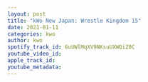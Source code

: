```yaml
---
layout: post
title: "kWo New Japan: Wrestle Kingdom 15"
date: 2021-01-11
categories: kwo
author: kwo
spotify_track_id: 6uUWlMqXV9NKsuUXWQiZ0C
youtube_video_id: 
apple_track_id: 
youtube_metadata: 
---
```


